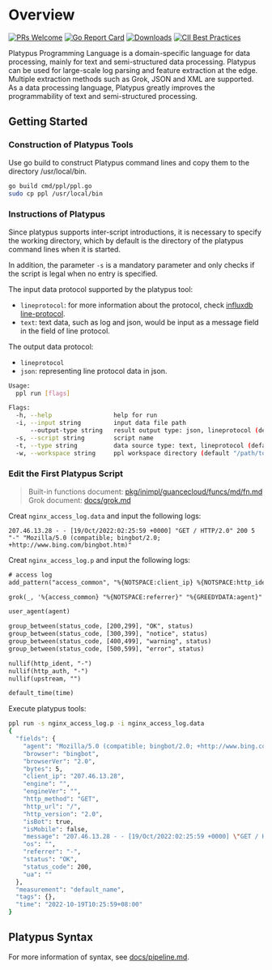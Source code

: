# Overview
<!-- <div align="center">
<br/>

<img src="./docs/images/icon-color.svg" width="120">

</div> -->

[![PRs Welcome](https://img.shields.io/badge/PRs-welcome-brightgreen.svg?style=flat&logo=github&color=2370ff&labelColor=454545)](http://makeapullrequest.com)
[![Go Report Card](https://goreportcard.com/badge/github.com/GuanceCloud/platypus)](https://goreportcard.com/report/github.com/GuanceCloud/platypus)
[![Downloads](https://img.shields.io/github/downloads/GuanceCloud/platypus/total.svg)](https://github.com/GuanceCloud/platypus/releases)
[![CII Best Practices](https://bestpractices.coreinfrastructure.org/projects/6660/badge)](https://bestpractices.coreinfrastructure.org/projects/6660)

Platypus Programming Language is a domain-specific language for data processing, mainly for text and semi-structured data processing. Platypus can be used for large-scale log parsing and feature extraction at the edge. Multiple extraction methods such as Grok, JSON and XML are supported.
As a data processing language, Platypus greatly improves the programmability of text and semi-structured processing.

## Getting Started

### Construction of Platypus Tools

Use go build to construct Platypus command lines and copy them to the directory /usr/local/bin.

```sh
go build cmd/ppl/ppl.go
sudo cp ppl /usr/local/bin
```

### Instructions of Platypus

Since platypus supports inter-script introductions, it is necessary to specify the working directory, which by default is the directory of the platypus command lines when it is started.

In addition, the parameter `-s` is a mandatory parameter and only checks if the script is legal when no entry is specified.

The input data protocol supported by the platypus tool:

- `lineprotocol`: for more information about the protocol, check [influxdb line-protocol](https://docs.influxdata.com/influxdb/cloud/reference/syntax/line-protocol/).
- `text`: text data, such as log and json, would be input as a message field in the field of line protocol.

The output data protocol:

- `lineprotocol`
- `json`: representing line protocol data in json.

```sh
Usage:
  ppl run [flags]

Flags:
  -h, --help                 help for run
  -i, --input string         input data file path
      --output-type string   result output type: json, lineprotocol (default "json")
  -s, --script string        script name
  -t, --type string          data source type: text, lineprotocol (default "text")
  -w, --workspace string     ppl workspace directory (default "/path/to/ppl-process-working-dir")
```

### Edit the First Platypus Script

> Built-in functions document: [pkg/inimpl/guancecloud/funcs/md/fn.md](pkg/inimpl/guancecloud/funcs/md/fn.md)
> Grok document: [docs/grok.md](docs/grok.md)

Creat `nginx_access_log.data` and input the following logs:

```text
207.46.13.28 - - [19/Oct/2022:02:25:59 +0000] "GET / HTTP/2.0" 200 5 "-" "Mozilla/5.0 (compatible; bingbot/2.0; +http://www.bing.com/bingbot.htm)"
```

Creat `nginx_access_log.p` and input the following logs:

```txt
# access log
add_pattern("access_common", "%{NOTSPACE:client_ip} %{NOTSPACE:http_ident} %{NOTSPACE:http_auth} \\[%{HTTPDATE:time}\\] \"%{DATA:http_method} %{GREEDYDATA:http_url} HTTP/%{NUMBER:http_version}\" %{INT:status_code:int} %{INT:bytes:int}")

grok(_, '%{access_common} "%{NOTSPACE:referrer}" "%{GREEDYDATA:agent}"')

user_agent(agent)

group_between(status_code, [200,299], "OK", status)
group_between(status_code, [300,399], "notice", status)
group_between(status_code, [400,499], "warning", status)
group_between(status_code, [500,599], "error", status)

nullif(http_ident, "-")
nullif(http_auth, "-")
nullif(upstream, "")

default_time(time)
```

Execute platypus tools:

```sh
ppl run -s nginx_access_log.p -i nginx_access_log.data 
{
  "fields": {
    "agent": "Mozilla/5.0 (compatible; bingbot/2.0; +http://www.bing.com/bingbot.htm)",
    "browser": "bingbot",
    "browserVer": "2.0",
    "bytes": 5,
    "client_ip": "207.46.13.28",
    "engine": "",
    "engineVer": "",
    "http_method": "GET",
    "http_url": "/",
    "http_version": "2.0",
    "isBot": true,
    "isMobile": false,
    "message": "207.46.13.28 - - [19/Oct/2022:02:25:59 +0000] \"GET / HTTP/2.0\" 200 5 \"-\" \"Mozilla/5.0 (compatible; bingbot/2.0; +http://www.bing.com/bingbot.htm)\"",
    "os": "",
    "referrer": "-",
    "status": "OK",
    "status_code": 200,
    "ua": ""
  },
  "measurement": "default_name",
  "tags": {},
  "time": "2022-10-19T10:25:59+08:00"
}
```

## Platypus Syntax

For more information of syntax, see [docs/pipeline.md](docs/pipeline.md).
